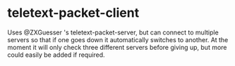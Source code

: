 # teletext-packet-client
Uses @ZXGuesser 's teletext-packet-server, but can connect to multiple servers so that if one goes down it automatically switches to
another. At the moment it will only check three different servers before giving up, but more could easily be added if required.
